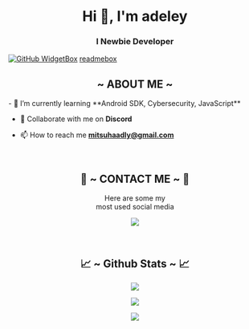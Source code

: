 <h1 align="center">Hi 👋, I'm adeley</h1>
<h3 align="center">I Newbie Developer</h3>

[![GitHub WidgetBox](https://github-widgetbox.vercel.app/api/profile?username=Mitsuhamiyamizu213&data=followers,repositories,stars,commits&theme=nautilus)](https://github.com/Mitsuhamiyamizu213)
[readmebox](https://svgshare.com/i/15xW.svg)

<div>
  <h2 align="center">  ~ ABOUT ME ~  </h2>
</div>
- 🌱 I’m currently learning **Android SDK, Cybersecurity, JavaScript**

- 👯 Collaborate with me on **Discord**

- 📫 How to reach me **mitsuhaadly@gmail.com**

<br>
<h2 align="center"> 📝 ~ CONTACT ME ~ 📝 </h2>

<p align="center">Here are some my <br>
most used social media</p>

<p align="center">
  <a href="https://www.instagram.com/adeleeeeyyyy_" target="_blank"><img src="https://img.shields.io/badge/-Kibieptr_-ocean?&style=for-the-badge&logo=Instagram&logoColor=white"/></a>
</p>
</div>
<br>
<h2 align="center"> 📈 ~ Github Stats ~ 📈 </h2>

<p align="center">
  <a href="https://github.com/Mitsuhamiyamizu213"><img src="https://github-readme-stats.vercel.app/api?username=Mitsuhamiyamizu213&theme=tokyonight&show_icons=true" /></a>
</p>

<p align="center">
  <a href="https://github.com/Mitsuhamiyamizu213"><img src="https://github-readme-streak-stats.herokuapp.com/?user=Mitsuhamiyamizu213&theme=tokyonight&hide_border=false&properties=background&border=%239611C5FF" /><a>
</p>

<p align="center">
  <a href="https://github.com/Mitsuhamiyamizu213"><img src="https://github-profile-trophy.vercel.app/?username=Mitsuhamiyamizu213&theme=radical&margin-w=20&no-bg=true&no-frame=false" /><a>
</p>
